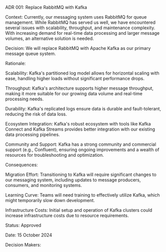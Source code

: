 
ADR 001: Replace RabbitMQ with Kafka

Context: Currently, our messaging system uses RabbitMQ for queue management. While RabbitMQ has served us well, we have encountered several issues with scalability, throughput, and maintenance complexity. With increasing demand for real-time data processing and larger message volumes, an alternative solution is needed.

Decision: We will replace RabbitMQ with Apache Kafka as our primary message queue system.

Rationale:

Scalability: Kafka's partitioned log model allows for horizontal scaling with ease, handling higher loads without significant performance drops.

Throughput: Kafka's architecture supports higher message throughput, making it more suitable for our growing data volume and real-time processing needs.

Durability: Kafka's replicated logs ensure data is durable and fault-tolerant, reducing the risk of data loss.

Ecosystem Integration: Kafka's robust ecosystem with tools like Kafka Connect and Kafka Streams provides better integration with our existing data processing pipelines.

Community and Support: Kafka has a strong community and commercial support (e.g., Confluent), ensuring ongoing improvements and a wealth of resources for troubleshooting and optimization.

Consequences:

Migration Effort: Transitioning to Kafka will require significant changes to our messaging system, including updates to message producers, consumers, and monitoring systems.

Learning Curve: Teams will need training to effectively utilize Kafka, which might temporarily slow down development.

Infrastructure Costs: Initial setup and operation of Kafka clusters could increase infrastructure costs due to resource requirements.

Status: Approved

Date: 15 October 2024

Decision Makers:

